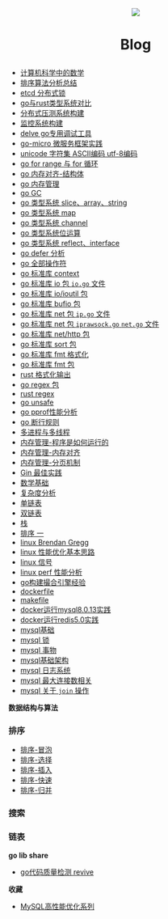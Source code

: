 <p align='center'>
<img src='https://github.com/w1991668899/blog/blob/master/image/index.jpeg'>
</p>

#  <p align='center'> Blog </p>

- [计算机科学中的数学]()
- [排序算法分析总结]()
- [etcd 分布式锁]()
- [go与rust类型系统对比]()
- [分布式压测系统构建](https://github.com/w1991668899/blog/blob/master/monitoring/jmeter.md)
- [监控系统构建](https://github.com/w1991668899/blog/blob/master/monitoring/monitoring.md)
- [delve go专用调试工具](https://github.com/w1991668899/blog/blob/master/go/delve.md)
- [go-micro 微服务框架实践](https://github.com/w1991668899/go-micro)
- [unicode 字符集 ASCII编码 utf-8编码](https://github.com/w1991668899/blog/blob/master/go/unicode.md)
- [go for range 与 for 循环]()
- [go 内存对齐-结构体](https://www.jianshu.com/p/a0c5315400a7)
- [go 内存管理]()
- [go GC]()
- [go 类型系统 slice、array、string](https://github.com/w1991668899/blog/blob/master/go/%E5%88%87%E7%89%87%E4%B8%8E%E6%95%B0%E7%BB%84.md)
- [go 类型系统 map](https://github.com/w1991668899/blog/blob/master/go/map.md)
- [go 类型系统 channel](https://github.com/w1991668899/blog/blob/master/go/concurrent/channel.md)
- [go 类型系统位运算](https://github.com/w1991668899/blog/blob/master/go/%E4%BD%8D%E8%BF%90%E7%AE%97.md)
- [go 类型系统 reflect、interface](https://github.com/w1991668899/blog/blob/master/go/reflect_interface.md)
- [go defer 分析](https://github.com/w1991668899/blog/blob/master/go/defer.md)
- [go 全部操作符](https://github.com/w1991668899/blog/blob/master/go/%E5%85%A8%E9%83%A8%E6%93%8D%E4%BD%9C%E7%AC%A6.md)
- [go 标准库 context](https://github.com/w1991668899/blog/blob/master/go/context.md)
- [go 标准库 io 包 `io.go` 文件](https://github.com/w1991668899/blog/blob/master/go/io/io.md)
- [go 标准库 io/ioutil 包]()
- [go 标准库 bufio 包]()
- [go 标准库 net 包 `ip.go` 文件](https://github.com/w1991668899/blog/blob/master/go/net/net_ip.md)
- [go 标准库 net 包 `iprawsock.go` `net.go` 文件](https://github.com/w1991668899/blog/blob/master/go/net/net_iprawsock.md)
- [go 标准库 net/http 包]()
- [go 标准库 sort 包]()
- [go 标准库 fmt 格式化](https://github.com/w1991668899/blog/blob/master/go/fmt.md)
- [go 标准库 fmt 包]()
- [rust 格式化输出]()
- [go regex 包]()
- [rust regex]()
- [go unsafe]()
- [go pprof性能分析]()
- [go 断行规则]()
- [多进程与多线程](https://github.com/w1991668899/blog/blob/master/go/concurrent/%E5%A4%9A%E8%BF%9B%E7%A8%8B%E4%B8%8E%E5%A4%9A%E7%BA%BF%E7%A8%8B.md)
- [内存管理-程序是如何运行的](https://www.jianshu.com/p/f42ad2f9af73)
- [内存管理-内存对齐](https://www.jianshu.com/p/be89357ab475)
- [内存管理-分页机制](https://www.jianshu.com/p/f9e362e64ef9)
- [Gin 最佳实践](https://github.com/w1991668899/gin_example/blob/master/README.md)
- [数学基础](https://github.com/w1991668899/blog/blob/master/structuresandalgorithms/%E6%95%B0%E5%AD%A6%E5%9F%BA%E7%A1%80.md)
- [复杂度分析](https://www.jianshu.com/p/444c65ebb416)
- [单链表](https://github.com/w1991668899/blog/blob/master/go/structures_algorithms/single_link.md)
- [双链表](https://github.com/w1991668899/blog/blob/master/go/structures_algorithms/double_link.md)
- [栈](https://github.com/w1991668899/blog/blob/master/go/structures_algorithms/stack.md)
- [排序 一](https://github.com/w1991668899/blog/blob/master/go/structures_algorithms/%E6%8E%92%E5%BA%8F%20%E4%B8%80.md)
- [linux Brendan Gregg](http://www.brendangregg.com/Perf/linux_perf_tools_full.png)
- [linux 性能优化基本思路](https://github.com/w1991668899/blog/blob/master/linux/linux%E6%80%A7%E8%83%BD%E4%BC%98%E5%8C%96%E5%9F%BA%E6%9C%AC%E6%80%9D%E8%B7%AF.md)
- [linux 信号](https://github.com/w1991668899/blog/blob/master/linux/%E4%BF%A1%E5%8F%B7.md)
- [linux perf 性能分析]()
- [go构建撮合引擎经验]()
- [dockerfile]()
- [makefile]()
- [docker运行mysql8.0.13实践](https://www.jianshu.com/p/49f7e46cf4c6)
- [docker运行redis5.0实践](https://www.jianshu.com/p/cb3f94b263da)
- [mysql基础]()
- [mysql 锁]()
- [mysql 事物](https://github.com/w1991668899/blog/blob/master/mysql/%E4%BA%8B%E7%89%A9%E9%9A%94%E7%A6%BB.md)
- [mysql基础架构](https://github.com/w1991668899/blog/blob/master/mysql/mysql%E5%9F%BA%E7%A1%80%E6%9E%B6%E6%9E%84.md)
- [mysql 日志系统](https://github.com/w1991668899/blog/blob/master/mysql/mysql%E6%97%A5%E5%BF%97%E7%B3%BB%E7%BB%9F.md)
- [mysql 最大连接数相关]()
- [mysql 关于 `join` 操作]()

**数据结构与算法**

### 排序
- [排序-冒泡]()
- [排序-选择]()
- [排序-插入]()
- [排序-快速]()
- [排序-归并]()

### 搜索


### 链表

**go lib share**
- [go代码质量检测 revive](https://github.com/mgechev/revive)





**收藏**
- [MySQL高性能优化系列](https://www.cnblogs.com/huchong/tag/MySQL%E9%AB%98%E6%80%A7%E8%83%BD%E4%BC%98%E5%8C%96%E7%B3%BB%E5%88%97/)








